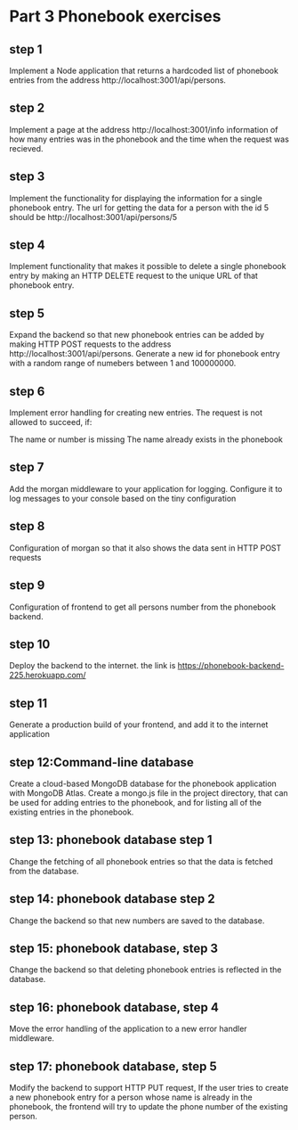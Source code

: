 # Part 3 Phonebook exercises

## step 1

Implement a Node application that returns a hardcoded list of phonebook entries from the address http://localhost:3001/api/persons.

## step 2

Implement a page at the address http://localhost:3001/info information of how many entries was in the phonebook and the time when the request was recieved.

## step 3

Implement the functionality for displaying the information for a single phonebook entry. The url for getting the data for a person with the id 5 should be http://localhost:3001/api/persons/5

## step 4

Implement functionality that makes it possible to delete a single phonebook entry by making an HTTP DELETE request to the unique URL of that phonebook entry.

## step 5

Expand the backend so that new phonebook entries can be added by making HTTP POST requests to the address http://localhost:3001/api/persons. Generate a new id for phonebook entry with a random range of numebers between 1 and 100000000.

## step 6

Implement error handling for creating new entries. The request is not allowed to succeed, if:

The name or number is missing
The name already exists in the phonebook

## step 7

Add the morgan middleware to your application for logging. Configure it to log messages to your console based on the tiny configuration

## step 8

Configuration of morgan so that it also shows the data sent in HTTP POST requests

## step 9

Configuration of frontend to get all persons number from the phonebook backend.

## step 10

Deploy the backend to the internet. the link is https://phonebook-backend-225.herokuapp.com/

## step 11

Generate a production build of your frontend, and add it to the internet application

## step 12:Command-line database

Create a cloud-based MongoDB database for the phonebook application with MongoDB Atlas.
Create a mongo.js file in the project directory, that can be used for adding entries to the phonebook, and for listing all of the existing entries in the phonebook.

## step 13: phonebook database step 1

Change the fetching of all phonebook entries so that the data is fetched from the database.

## step 14: phonebook database step 2

Change the backend so that new numbers are saved to the database.

## step 15: phonebook database, step 3

Change the backend so that deleting phonebook entries is reflected in the database.

## step 16: phonebook database, step 4

Move the error handling of the application to a new error handler middleware.

## step 17: phonebook database, step 5

Modify the backend to support HTTP PUT request, If the user tries to create a new phonebook entry for a person whose name is already in the phonebook, the frontend will try to update the phone number of the existing person.
